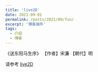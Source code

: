 ```yaml
---
title: 'live2D'
date: 2021-09-01
permalink: /posts/2021/09/fun/
excerpt: '博客插件'
tags:
  - 介绍
  - 博客 
---
```


《送东阳马生序》      【作者】宋濂    【朝代】明

请参考 [live2D](http://lostagex.github.io/live2d/sdymsx.html)